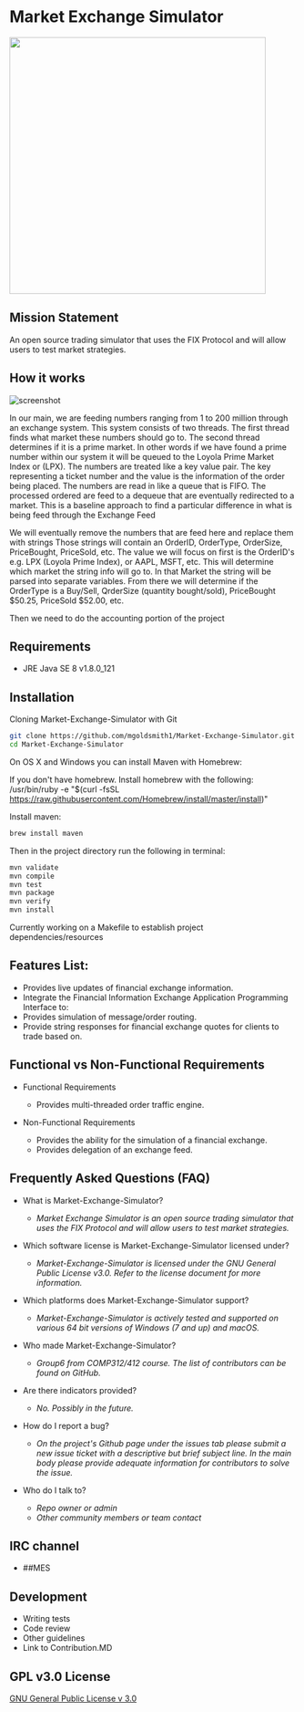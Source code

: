 # Market Exchange Simulator #
<img src="https://user-images.githubusercontent.com/35674633/37799728-99235646-2dee-11e8-975b-588a411163fd.png" width="450">

##  Mission Statement ##

An open source trading simulator that uses the FIX Protocol and will allow users to test market strategies.

## How it works ## 
![screenshot](https://user-images.githubusercontent.com/25426180/37797273-5e4d6b58-2de7-11e8-96e6-d7263c65271e.png)

In our main, we are feeding numbers ranging from 1 to 200 million through an exchange system. This system consists of two threads. The first thread finds what market these numbers should go to. The second thread determines if it is a prime market. In other words if we have found a prime number within our system it will be queued to the Loyola Prime Market Index or (LPX). The numbers are treated like a key value pair. The key representing a ticket number and the value is the information of the order being placed. The numbers are read in like a queue that is FIFO. The processed ordered are feed to a dequeue that are eventually redirected to a market. This is a baseline approach to find a particular difference in what is being feed through the Exchange Feed

We will eventually remove the numbers that are feed here and replace them with strings
Those strings will contain an OrderID, OrderType, OrderSize, PriceBought, PriceSold, etc.
The value we will focus on first is the OrderID's e.g. LPX (Loyola Prime Index), or AAPL, MSFT, etc. This will determine which market the string info will go to. In that Market the string will be parsed into separate variables. From there we will determine if the OrderType is a Buy/Sell, QrderSize (quantity bought/sold), PriceBought $50.25, PriceSold $52.00, etc.

Then we need to do the accounting portion of the project

## Requirements ## 

* JRE Java SE 8 v1.8.0_121

	
## Installation ##

Cloning Market-Exchange-Simulator with Git
```bash
git clone https://github.com/mgoldsmith1/Market-Exchange-Simulator.git
cd Market-Exchange-Simulator
```


On OS X and Windows you can install Maven with Homebrew:

If you don't have homebrew. Install homebrew with the following:
/usr/bin/ruby -e "$(curl -fsSL https://raw.githubusercontent.com/Homebrew/install/master/install)"

Install maven:
```bash 
brew install maven
```

Then in the project directory run the following in terminal:
```bash
mvn validate
mvn compile
mvn test
mvn package
mvn verify
mvn install
```

Currently working on a Makefile to establish project dependencies/resources


## Features List: ##

* Provides live updates of financial exchange information.
* Integrate the Financial Information Exchange Application Programming Interface to:
* Provides simulation of message/order routing.
* Provide string responses for financial exchange quotes for clients to trade based on.

## Functional vs Non-Functional Requirements ##

* Functional Requirements
	- Provides multi-threaded order traffic engine.
		
* Non-Functional Requirements
	- Provides the ability for the simulation of a financial exchange.
	- Provides delegation of an exchange feed.

## Frequently Asked Questions (FAQ) ##
* What is Market-Exchange-Simulator?	
   - _Market Exchange Simulator is an open source trading simulator that uses the FIX Protocol and will allow users to test market strategies._

* Which software license is Market-Exchange-Simulator licensed under?	
   - _Market-Exchange-Simulator is licensed under the GNU General Public License v3.0. Refer to the license document for more information._

* Which platforms does Market-Exchange-Simulator support?	
   - _Market-Exchange-Simulator is actively tested and supported on various 64 bit versions of Windows (7 and up) and macOS._

* Who made Market-Exchange-Simulator? 	
   - _Group6 from COMP312/412 course. The list of contributors can be found on GitHub._

* Are there indicators provided?	
   - _No. Possibly in the future._

* How do I report a bug?	
   - _On the project's Github page under the issues tab please submit a new issue ticket with a descriptive but brief subject line. In the main body please provide adequate information for contributors to solve the issue._

* Who do I talk to? 
   - _Repo owner or admin_
   - _Other community members or team contact_


## IRC channel ##

* ##MES

## Development ##

* Writing tests
* Code review
* Other guidelines
* Link to Contribution.MD

## GPL v3.0 License ##

[GNU General Public License v 3.0](https://www.gnu.org/licenses/gpl-3.0.en.html)

